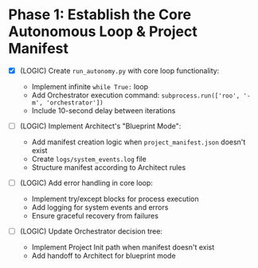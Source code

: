 # Phase 1: Establish the Core Autonomous Loop & Project Manifest

- [x] (LOGIC) Create `run_autonomy.py` with core loop functionality:
    - Implement infinite `while True:` loop
    - Add Orchestrator execution command: `subprocess.run(['roo', '-m', 'orchestrator'])`
    - Include 10-second delay between iterations

- [ ] (LOGIC) Implement Architect's "Blueprint Mode":
    - Add manifest creation logic when `project_manifest.json` doesn't exist
    - Create `logs/system_events.log` file
    - Structure manifest according to Architect rules

- [ ] (LOGIC) Add error handling in core loop:
    - Implement try/except blocks for process execution
    - Add logging for system events and errors
    - Ensure graceful recovery from failures

- [ ] (LOGIC) Update Orchestrator decision tree:
    - Implement Project Init path when manifest doesn't exist
    - Add handoff to Architect for blueprint mode